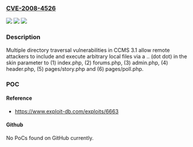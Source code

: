 ### [CVE-2008-4526](https://cve.mitre.org/cgi-bin/cvename.cgi?name=CVE-2008-4526)
![](https://img.shields.io/static/v1?label=Product&message=n%2Fa&color=blue)
![](https://img.shields.io/static/v1?label=Version&message=n%2Fa&color=blue)
![](https://img.shields.io/static/v1?label=Vulnerability&message=n%2Fa&color=brighgreen)

### Description

Multiple directory traversal vulnerabilities in CCMS 3.1 allow remote attackers to include and execute arbitrary local files via a .. (dot dot) in the skin parameter to (1) index.php, (2) forums.php, (3) admin.php, (4) header.php, (5) pages/story.php and (6) pages/poll.php.

### POC

#### Reference
- https://www.exploit-db.com/exploits/6663

#### Github
No PoCs found on GitHub currently.

